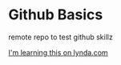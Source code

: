 # Github Basics
remote repo to test github skillz

[I'm learning this on lynda.com](http://www.lynda.com)
